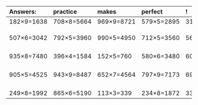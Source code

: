 | Answers: | practice | makes | perfect | ! |
| :--- | :--- | :--- | :--- | :--- |
| 182×9=1638 | 708×8=5664 | 969×9=8721 | 579×5=2895 | 316×8=2528 | 
|   |   |   |   |   | 
|   |   |   |   |   | 
|   |   |   |   |   | 
| 507×6=3042 | 792×5=3960 | 990×5=4950 | 712×5=3560 | 560×4=2240 | 
|   |   |   |   |   | 
|   |   |   |   |   | 
|   |   |   |   |   | 
|   |   |   |   |   | 
| 935×8=7480 | 396×4=1584 | 152×5=760 | 580×6=3480 | 601×2=1202 | 
|   |   |   |   |   | 
|   |   |   |   |   | 
|   |   |   |   |   | 
|   |   |   |   |   | 
| 905×5=4525 | 943×9=8487 | 652×7=4564 | 797×9=7173 | 696×9=6264 | 
|   |   |   |   |   | 
|   |   |   |   |   | 
|   |   |   |   |   | 
|   |   |   |   |   | 
| 249×8=1992 | 865×6=5190 | 113×3=339 | 234×8=1872 | 334×9=3006 | 
